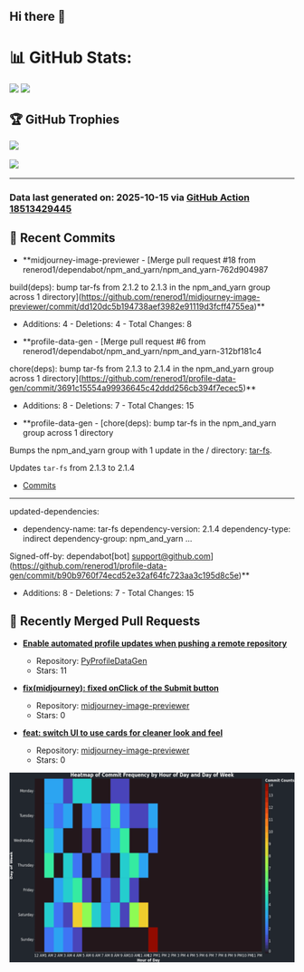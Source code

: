 ## Hi there 👋

<!--
**renerod1/renerod1** is a ✨ _special_ ✨ repository because its `README.md` (this file) appears on your GitHub profile.

Here are some ideas to get you started:

- 🔭 I’m currently working on ...
- 🌱 I’m currently learning ...
- 👯 I’m looking to collaborate on ...
- 🤔 I’m looking for help with ...
- 💬 Ask me about ...
- 📫 How to reach me: ...
- 😄 Pronouns: ...
- ⚡ Fun fact: ...
-->

# 📊 GitHub Stats:

![](https://github-readme-stats.vercel.app/api/?username=renerod1&hide_border=true&theme=transparent&show_icons=true&include_all_commits=true&exclude_repo=renerod1) ![](https://github-readme-stats.vercel.app/api/top-langs/?username=renerod1&hide_border=true&theme=transparent&layout=compact&langs_count=20&exclude_repo=renerod1&hide=git+attributes)

## 🏆 GitHub Trophies

![](https://github-profile-trophy.vercel.app/?username=renerod1&no-bg=true&no-frame=true)

![](https://skillicons.dev/icons?i=java,ts,godot,scss,kotlin,html,js,postgresql)

---

### Data last generated on: 2025-10-15 via [GitHub Action 18513429445](https://github.com/renerod1/renerod1/actions/runs/18513429445)


## 🚀 Recent Commits

- **midjourney-image-previewer - [Merge pull request #18 from renerod1/dependabot/npm_and_yarn/npm_and_yarn-762d904987

build(deps): bump tar-fs from 2.1.2 to 2.1.3 in the npm_and_yarn group across 1 directory](https://github.com/renerod1/midjourney-image-previewer/commit/dd120dc5b194738aef3982e91119d3fcff4755ea)**
   - Additions: 4 - Deletions: 4 - Total Changes: 8

- **profile-data-gen - [Merge pull request #6 from renerod1/dependabot/npm_and_yarn/npm_and_yarn-312bf181c4

chore(deps): bump tar-fs from 2.1.3 to 2.1.4 in the npm_and_yarn group across 1 directory](https://github.com/renerod1/profile-data-gen/commit/3691c15554a99936645c42ddd256cb394f7ecec5)**
   - Additions: 8 - Deletions: 7 - Total Changes: 15

- **profile-data-gen - [chore(deps): bump tar-fs in the npm_and_yarn group across 1 directory

Bumps the npm_and_yarn group with 1 update in the / directory: [tar-fs](https://github.com/mafintosh/tar-fs).


Updates `tar-fs` from 2.1.3 to 2.1.4
- [Commits](https://github.com/mafintosh/tar-fs/compare/v2.1.3...v2.1.4)

---
updated-dependencies:
- dependency-name: tar-fs
  dependency-version: 2.1.4
  dependency-type: indirect
  dependency-group: npm_and_yarn
...

Signed-off-by: dependabot[bot] <support@github.com>](https://github.com/renerod1/profile-data-gen/commit/b90b9760f74ecd52e32af64fc723aa3c195d8c5e)**
   - Additions: 8 - Deletions: 7 - Total Changes: 15

## 🔀 Recently Merged Pull Requests

- **[Enable automated profile updates when pushing a remote repository](https://github.com/sockheadrps/PyProfileDataGen/pull/14)**
   - Repository: [PyProfileDataGen](https://github.com/sockheadrps/PyProfileDataGen)
   - Stars: 11

- **[fix(midjourney): fixed onClick of the Submit button](https://github.com/renerod1/midjourney-image-previewer/pull/12)**
   - Repository: [midjourney-image-previewer](https://github.com/renerod1/midjourney-image-previewer)
   - Stars: 0

- **[feat: switch UI to use cards for cleaner look and feel](https://github.com/renerod1/midjourney-image-previewer/pull/10)**
   - Repository: [midjourney-image-previewer](https://github.com/renerod1/midjourney-image-previewer)
   - Stars: 0

![](DataVisuals/data.gif)

